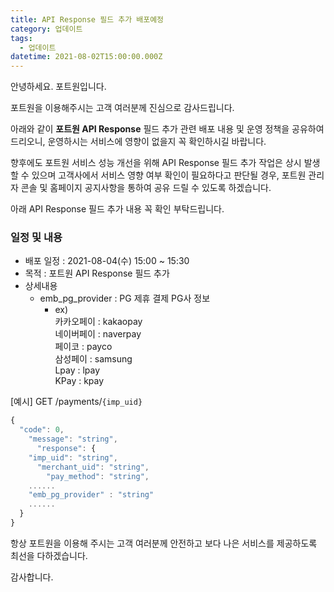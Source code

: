 ```yaml
---
title: API Response 필드 추가 배포예정
category: 업데이트
tags:
  - 업데이트
datetime: 2021-08-02T15:00:00.000Z
---
```


안녕하세요. 포트원입니다.

포트원을 이용해주시는 고객 여러분께 진심으로 감사드립니다.

아래와 같이 **포트원 API Response** 필드 추가 관련 배포 내용 및 운영 정책을 공유하여 드리오니, 운영하시는 서비스에 영향이 없을지 꼭 확인하시길 바랍니다.

향후에도 포트원 서비스 성능 개선을 위해 API Response 필드 추가 작업은 상시 발생할 수 있으며 고객사에서 서비스 영향 여부 확인이 필요하다고 판단될 경우, 포트원 관리자 콘솔 및 홈페이지 공지사항을 통하여 공유 드릴 수 있도록 하겠습니다.

아래 API Response 필드 추가 내용 꼭 확인 부탁드립니다.

### **일정 및 내용**

- 배포 일정 : 2021-08-04(수) 15:00 \~ 15:30
- 목적 : 포트원 API Response 필드 추가
- 상세내용
  - emb\_pg\_provider : PG 제휴 결제 PG사 정보
    - ex) \
      카카오페이 : kakaopay\
      네이버페이 : naverpay\
      페이코 : payco \
      삼성페이 : samsung\
      Lpay : lpay\
      KPay : kpay

\[예시] GET /payments/`{imp_uid}`

```javascript
{
  "code": 0,
    "message": "string",
      "response": {
    "imp_uid": "string",
      "merchant_uid": "string",
        "pay_method": "string",
    ......
    "emb_pg_provider" : "string"
    ......
  }
}
```

항상 포트원을 이용해 주시는 고객 여러분께 안전하고 보다 나은 서비스를 제공하도록 최선을 다하겠습니다.

감사합니다.
